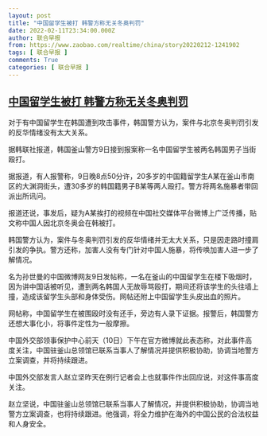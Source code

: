 ```yaml
---
layout: post
title: "中国留学生被打 韩警方称无关冬奥判罚"
date: 2022-02-11T23:34:00.000Z
author: 联合早报
from: https://www.zaobao.com/realtime/china/story20220212-1241902
tags: [ 联合早报 ]
comments: True
categories: [ 联合早报 ]
---
```

<!--1644622440000-->
[中国留学生被打 韩警方称无关冬奥判罚](https://www.zaobao.com/realtime/china/story20220212-1241902)
------

<div>
<p>对于有中国留学生在韩国遭到攻击事件，韩国警方认为，案件与北京冬奥判罚引发的反华情绪没有太大关系。</p><p>据韩联社报道，韩国釜山警方9日接到报案称一名中国留学生被两名韩国男子当街殴打。</p><p>据报道，有人报警称，9日晚8点50分许，20多岁的中国籍留学生A某在釜山市南区的大渊洞街头，遭30多岁的韩国籍男子B某等两人殴打。警方将两名施暴者带回派出所讯问。</p><section id="imu"><div id="dfp-ad-imu1">        </div></section><p>报道还说，事发后，疑为A某挨打的视频在中国社交媒体平台微博上广泛传播，贴文称中国人因北京冬奥会在韩被打。</p><p>韩国警方认为，案件与冬奥判罚引发的反华情绪并无太大关系，只是因走路时撞肩引发的争执。警方还称，加害人没有专门针对中国人施暴，将传唤加害人进一步了解情况。</p><p>名为孙世曼的中国微博网友9日发帖称，一名在釜山的中国留学生在楼下吸烟时，因为讲中国话被听见，遭到两名韩国人无故辱骂殴打，期间还将该学生的头往墙上撞，造成该留学生头部和身体受伤。网帖还附上中国留学生头皮出血的照片。</p><div id="innity-in-post"></div><div id="dfp-ad-midarticlespecial">        </div><p>网帖称，中国留学生在被围殴时没有还手，旁边有人录下证据。报警后，韩国警方还想大事化小，将事件定性为一般摩擦。</p><p>中国外交部领事保护中心前天（10日）下午在官方微博就此表态称，对此事件高度关注，中国驻釜山总领馆已联系当事人了解情况并提供积极协助，协调当地警方立案调查，并将持续跟进。</p><p>中国外交部发言人赵立坚昨天在例行记者会上也就事件作出回应说，对这件事‌‌高度关注。</p><p>‌‌赵立坚说，中国驻釜山总领馆已联系‌‌当事人‌‌了解情况，并提供积极协助，‌‌协调当地警方‌‌立案调查，也将持续跟进。‌‌他强调，将全力维护在海外的‌‌中国公民的合法权益‌‌和人身安全。</p><p>&nbsp;</p>      <div class="cx_paywall_placeholder" id="sph_cdp_40"></div>
</div>
